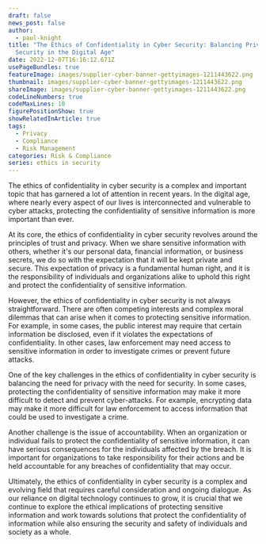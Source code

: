 ```yaml
---
draft: false
news_post: false
author:
  - paul-knight
title: "The Ethics of Confidentiality in Cyber Security: Balancing Privacy and
  Security in the Digital Age"
date: 2022-12-07T16:16:12.671Z
usePageBundles: true
featureImage: images/supplier-cyber-banner-gettyimages-1211443622.png
thumbnail: images/supplier-cyber-banner-gettyimages-1211443622.png
shareImage: images/supplier-cyber-banner-gettyimages-1211443622.png
codeLineNumbers: true
codeMaxLines: 10
figurePositionShow: true
showRelatedInArticle: true
tags:
  - Privacy
  - Compliance
  - Risk Management
categories: Risk & Compliance
series: ethics in security
---
```

The ethics of confidentiality in cyber security is a complex and important topic that has garnered a lot of attention in recent years. In the digital age, where nearly every aspect of our lives is interconnected and vulnerable to cyber attacks, protecting the confidentiality of sensitive information is more important than ever.

At its core, the ethics of confidentiality in cyber security revolves around the principles of trust and privacy. When we share sensitive information with others, whether it's our personal data, financial information, or business secrets, we do so with the expectation that it will be kept private and secure. This expectation of privacy is a fundamental human right, and it is the responsibility of individuals and organizations alike to uphold this right and protect the confidentiality of sensitive information.

However, the ethics of confidentiality in cyber security is not always straightforward. There are often competing interests and complex moral dilemmas that can arise when it comes to protecting sensitive information. For example, in some cases, the public interest may require that certain information be disclosed, even if it violates the expectations of confidentiality. In other cases, law enforcement may need access to sensitive information in order to investigate crimes or prevent future attacks.

One of the key challenges in the ethics of confidentiality in cyber security is balancing the need for privacy with the need for security. In some cases, protecting the confidentiality of sensitive information may make it more difficult to detect and prevent cyber-attacks. For example, encrypting data may make it more difficult for law enforcement to access information that could be used to investigate a crime.

Another challenge is the issue of accountability. When an organization or individual fails to protect the confidentiality of sensitive information, it can have serious consequences for the individuals affected by the breach. It is important for organizations to take responsibility for their actions and be held accountable for any breaches of confidentiality that may occur.

Ultimately, the ethics of confidentiality in cyber security is a complex and evolving field that requires careful consideration and ongoing dialogue. As our reliance on digital technology continues to grow, it is crucial that we continue to explore the ethical implications of protecting sensitive information and work towards solutions that protect the confidentiality of information while also ensuring the security and safety of individuals and society as a whole.